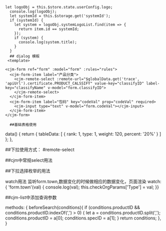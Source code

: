     let logoObj = this.$store.state.userConfig.logo;
      console.log(logoObj);
      let systemId = this.$storage.get('systemId');
      if (systemId) {
        let system = logoObj.systemLogoList.find(item => {
          return item.id == systemId;
        });
        if (system) {
          console.log(system.title);
        }
      }
	  ## dialog 模板
	 <template>
  <cjm-dialog ref="dialog" :height="700" :ok-handler="submit" :visible.sync="visible" :title="title">

    <cjm-form ref="form" :model="form" :rules="rules">
      <cjm-form-item label="产品分类">
        <cjm-remote-select :remote-url="$globalData.get('trace', 'apiUrl').certificate.PRODUCT_CALSSIFY" value-key="classifyID" label-key="classifyName" v-model="form.classifyID">
        </cjm-remote-select>
      </cjm-form-item>
      <cjm-form-item label="包码" key="codeVal" prop="codeVal" required>
        <cjm-input type="text" v-model="form.codeVal"></cjm-input>
      </cjm-form-item>
    </cjm-form>
  </cjm-dialog>
</template>
<script>
import traceRecordEdit from '../traceRecord/components/traceRecord-edit.vue';
export default {
  components: { traceRecordEdit },
  data() {
    // const traceApiUrl = this.$globalData.get('trace', 'apiUrl');
    return { visible: false, title: '打包', form: { classifyID: '' }, rules: {} };
  },
  computed: {},
  methods: {
    async submit() {},
    show(data) {
      this.visible = true;
    }
  }
};
</script>
<style rel="stylesheet/less" lang="less" scoped>
</style>


      ##基础表格使用
   <div class="tablelct">
      <cjm-table :data="tableData">
        <cjm-table-column prop="rank" label="排名"></cjm-table-column>
        <cjm-table-column prop="type" label="品类"></cjm-table-column>
        <cjm-table-column prop="weight" label="重量"></cjm-table-column>
        <cjm-table-column prop="percent" label="占比总数">
         <template slot-scope="scope">
          {{scope.row.templetID}}
          </template>
          </cjm-table-column>
      </cjm-table>
    </div>

  data() {
    return {
      tableData: [
        {
          rank: 1,
          type: 1,
          weight: 120,
          percent: '20%'
        }
      ]
    };
  },

##下拉使用方式：
#remote-select
<cjm-search-item label="产品分类" search-key="classifyID" v-model="search.classifyID">
          <cjm-remote-select :remote-url="$globalData.get('trace', 'apiUrl').certificate.PRODUCT_CALSSIFY" value-key="classifyID" label-key="classifyName" v-model="search.classifyID">
          </cjm-remote-select>
</cjm-search-item>
<nz-select v-model="item.productName">
    <nz-option v-for="(item,index) in infoVal" :key="index" :label="item.ProductName" :value="item.PesticideId"></nz-option>
</nz-select>

##cjm中常规select用法
 <cjm-form-item label="被检单位" prop="orgID">      
  <cjm-select v-model="form.orgID" placeholder="" :readonly="readonly" :disabled="disabled">
    <cjm-option v-for="item in optionsType" :key="item.id" :label="item.name" :value="item.id">
    </cjm-option>
  </cjm-select>
  </cjm-form-item>

##下拉选择枚举的用法

<cjm-form-item label="所属镇" prop="standard" required>
          <cjm-enum-select v-model="form.town" enum-name="崇明乡镇" enum-namespace="trace" :clearable="true"></cjm-enum-select>
 </cjm-form-item>
 watch用法 监听form.town,数据变化的时候做相应的数据变化，页面渲染
  watch: {
    'form.town'(val) {
      console.log(val);
      this.checkOrgParams['Type'] = val;
    }}

 ##cjm-list中添加查询参数

<cjm-list :request-url="requestUrl" :need-base-search="false" :need-advanced-search="true" ref="list" :before-search="beforeSearch" :auto-get-data="false">
methods: {
  beforeSearch(conditions){
    if (conditions.productID && conditions.productID.indexOf(',') > 0) {
      let a = conditions.productID.split(',');
      conditions.productID = a[0];
      conditions.specID = a[1];
    }
    return conditions;
  },
}